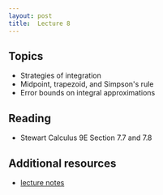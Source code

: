 ```yaml
---
layout: post
title:  Lecture 8
---
```


## Topics

* Strategies of integration
* Midpoint, trapezoid, and Simpson's rule
* Error bounds on integral approximations


## Reading

* Stewart Calculus 9E Section 7.7 and 7.8

## Additional resources

* <a href="https://wcasper.github.io/math150Bsummer2023/extras/lecture8notes.pdf">lecture notes</a>


